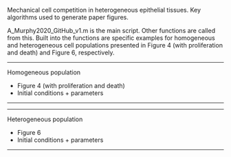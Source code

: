 Mechanical cell competition in heterogeneous epithelial tissues. Key algorithms used to generate paper figures.

A_Murphy2020_GitHub_v1.m is the main script. Other functions are called from this. Built into the functions are specific examples for homogeneous and heterogeneous cell populations presented in Figure 4 (with proliferation and death) and Figure 6, respectively.

------------------------------------
Homogeneous population
- Figure 4 (with proliferation and death) 
- Initial conditions + parameters
------------------------------------

------------------------------------
Heterogeneous population
- Figure 6
- Initial conditions + parameters
------------------------------------
